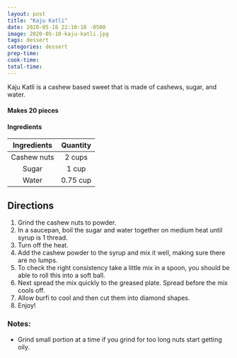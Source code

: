 ```yaml
---
layout: post
title: "Kaju Katli"
date: 2020-05-18 22:10:18 -0500
image: 2020-05-18-kaju-katli.jpg
tags: dessert
categories: dessert
prep-time:
cook-time:
total-time:
---
```


Kaju Katli is a cashew based sweet that is made of cashews, sugar, and water.

#### Makes 20 pieces

#### Ingredients

| Ingredients | Quantity |
|:-----------:|:--------:|
| Cashew nuts |  2 cups  |
|    Sugar    |   1 cup  |
|    Water    | 0.75 cup |

## Directions

1.	Grind the cashew nuts to powder.
2.	In a saucepan, boil the sugar and water together on medium heat until syrup is 1 thread.
3.	Turn off the heat.
4.	Add the cashew powder to the syrup and mix it well, making sure there are no lumps.
5.	To check the right consistency take a little mix in a spoon, you should be able to roll this into a soft ball.
6.	Next spread the mix quickly to the greased plate. Spread before the mix cools off.
7.	Allow burfi to cool and then cut them into diamond shapes.
8.	Enjoy!

### Notes:

* Grind small portion at a time if you grind for too long nuts start getting oily.
